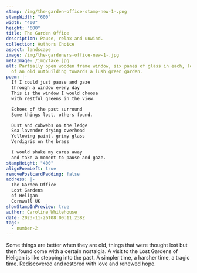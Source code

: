 ```yaml
---
stamp: /img/the-garden-office-stamp-new-1-.png
stampWidth: "600"
width: "400"
height: "600"
title: The Garden Office
description: Pause, relax and unwind.
collection: Authors Choice
aspect: landscape
image: /img/the-gardeners-office-new-1-.jpg
metaImage: /img/face.jpg
alt: Partially open wooden frame window, six panes of glass in each, looking out
  of an old outbuilding towards a lush green garden.
poem: |-
  If I could just pause and gaze
  through a window every day
  This is the window I would choose 
  with restful greens in the view.

  Echoes of the past surround
  Some things lost, others found.

  Dust and cobwebs on the ledge
  Sea lavender drying overhead
  Yellowing paint, grimy glass
  Verdigris on the brass

  I would shake my cares away
  and take a moment to pause and gaze.
stampHeight: "400"
alignPoemLeft: true
removePostcardPadding: false
address: |-
  The Garden Office
  Lost Gardens 
  of Heligan
  Cornwall UK
showStampInPreview: true
author: Caroline Whitehouse
date: 2023-11-26T08:00:11.238Z
tags:
  - number-2
---
```

Some things are better when they are old, things that were thought lost but then found come with a certain nostalgia. A visit to the Lost Gardens of Heligan is like stepping into the past. A simpler time, a harsher time, a tragic time. Rediscovered and restored with love and renewed hope.